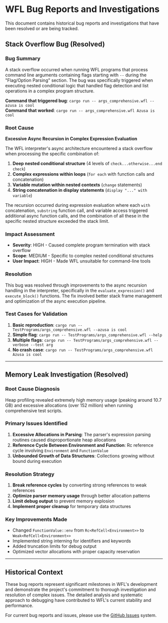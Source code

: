# WFL Bug Reports and Investigations

This document contains historical bug reports and investigations that have been resolved or are being tracked.

## Stack Overflow Bug (Resolved)

### Bug Summary

A stack overflow occurred when running WFL programs that process command line arguments containing flags starting with `--` during the "Flag/Option Parsing" section. The bug was specifically triggered when executing nested conditional logic that handled flag detection and list operations in a complex program structure.

**Command that triggered bug**: `cargo run -- args_comprehensive.wfl --azusa is cool`  
**Command that worked**: `cargo run -- args_comprehensive.wfl Azusa is cool`

### Root Cause

**Excessive Async Recursion in Complex Expression Evaluation**

The WFL interpreter's async architecture encountered a stack overflow when processing the specific combination of:

1. **Deep nested conditional structure** (4 levels of `check...otherwise...end check`)
2. **Complex expressions within loops** (`for each` with function calls and concatenation)
3. **Variable mutation within nested contexts** (`change` statements)
4. **String concatenation in display statements** (`display "..." with variable`)

The recursion occurred during expression evaluation where each `with` concatenation, `substring` function call, and variable access triggered additional async function calls, and the combination of all these in the specific nested structure exceeded the stack limit.

### Impact Assessment

- **Severity**: HIGH - Caused complete program termination with stack overflow
- **Scope**: MEDIUM - Specific to complex nested conditional structures
- **User Impact**: HIGH - Made WFL unsuitable for command-line tools

### Resolution

This bug was resolved through improvements to the async recursion handling in the interpreter, specifically in the `evaluate_expression()` and `execute_block()` functions. The fix involved better stack frame management and optimization of the async execution pipeline.

### Test Cases for Validation

1. **Basic reproduction**: `cargo run -- TestPrograms/args_comprehensive.wfl --azusa is cool`
2. **Simple flag**: `cargo run -- TestPrograms/args_comprehensive.wfl --help`
3. **Multiple flags**: `cargo run -- TestPrograms/args_comprehensive.wfl --verbose --test arg`
4. **No crash case**: `cargo run -- TestPrograms/args_comprehensive.wfl Azusa is cool`

---

## Memory Leak Investigation (Resolved)

### Root Cause Diagnosis

Heap profiling revealed extremely high memory usage (peaking around 10.7 GB) and excessive allocations (over 152 million) when running comprehensive test scripts.

### Primary Issues Identified

1. **Excessive Allocations in Parsing**: The parser's expression parsing routines caused disproportionate heap allocations
2. **Reference Cycle Between Environment and Function**: Rc reference cycle involving `Environment` and `FunctionValue`
3. **Unbounded Growth of Data Structures**: Collections growing without bound during execution

### Resolution Strategy

1. **Break reference cycles** by converting strong references to weak references
2. **Optimize parser memory usage** through better allocation patterns
3. **Limit debug output** to prevent memory explosion
4. **Implement proper cleanup** for temporary data structures

### Key Improvements Made

- Changed `FunctionValue::env` from `Rc<RefCell<Environment>>` to `Weak<RefCell<Environment>>`
- Implemented string interning for identifiers and keywords
- Added truncation limits for debug output
- Optimized vector allocations with proper capacity reservation

---

## Historical Context

These bug reports represent significant milestones in WFL's development and demonstrate the project's commitment to thorough investigation and resolution of complex issues. The detailed analysis and systematic approach to debugging have contributed to WFL's current stability and performance.

For current bug reports and issues, please use the [GitHub Issues](https://github.com/WebFirstLanguage/wfl/issues) system.
